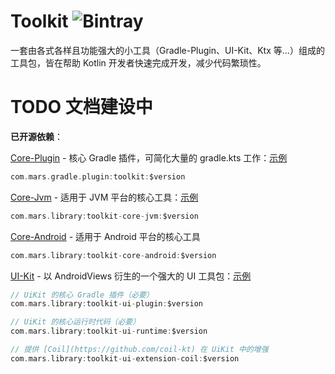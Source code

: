 # Toolkit ![Bintray](https://img.shields.io/bintray/v/oh-rin/Mars/gradle-toolkit?color=B87CEF)

一套由各式各样且功能强大的小工具（Gradle-Plugin、UI-Kit、Ktx 等...）组成的工具包，皆在帮助 Kotlin 开发者快速完成开发，减少代码繁琐性。

# TODO 文档建设中

**已开源依赖**：

[Core-Plugin](https://github.com/MarsPlanning/toolkit/tree/master/core/plugin) - 核心 Gradle 插件，可简化大量的 gradle.kts 工作：[示例](https://github.com/MarsPlanning/toolkit/blob/master/settings.gradle.kts#L36)
```kotlin
com.mars.gradle.plugin:toolkit:$version
```

[Core-Jvm](https://github.com/MarsPlanning/toolkit/tree/master/core/jvm) - 适用于 JVM 平台的核心工具：[示例](https://github.com/MarsPlanning/toolkit/tree/master/core/jvm/test)
```kotlin
com.mars.library:toolkit-core-jvm:$version
```

[Core-Android](https://github.com/MarsPlanning/toolkit/tree/master/core/android) - 适用于 Android 平台的核心工具
```kotlin
com.mars.library:toolkit-core-android:$version
```

[UI-Kit](https://github.com/MarsPlanning/toolkit/tree/master/ui) - 以 AndroidViews 衍生的一个强大的 UI 工具包：[示例](https://github.com/MarsPlanning/toolkit/tree/master/ui/samples)
```kotlin
// UiKit 的核心 Gradle 插件（必要）
com.mars.library:toolkit-ui-plugin:$version

// UiKit 的核心运行时代码（必要）
com.mars.library:toolkit-ui-runtime:$version

// 提供 [Coil](https://github.com/coil-kt) 在 UiKit 中的增强
com.mars.library:toolkit-ui-extension-coil:$version
```